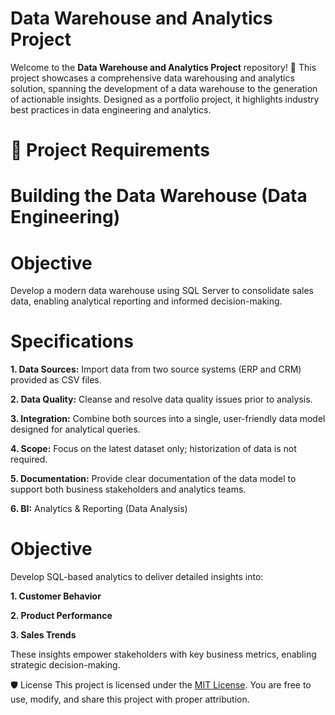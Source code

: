 # Data Warehouse and Analytics Project

Welcome to the **Data Warehouse and Analytics Project** repository! 🚀
This project showcases a comprehensive data warehousing and analytics solution, spanning the development of a data warehouse to the generation of actionable insights. Designed as a portfolio project, it highlights industry best practices in data engineering and analytics.

# 🚀 Project Requirements

# Building the Data Warehouse (Data Engineering)

# Objective

Develop a modern data warehouse using SQL Server to consolidate sales data, enabling analytical reporting and informed decision-making.

# Specifications

**1. Data Sources:** Import data from two source systems (ERP and CRM) provided as CSV files.

**2. Data Quality:** Cleanse and resolve data quality issues prior to analysis.

**3. Integration:** Combine both sources into a single, user-friendly data model designed for analytical queries.

**4. Scope:** Focus on the latest dataset only; historization of data is not required.

**5. Documentation:** Provide clear documentation of the data model to support both business stakeholders and analytics teams.

**6. BI:** Analytics & Reporting (Data Analysis)


# Objective

Develop SQL-based analytics to deliver detailed insights into:

**1. Customer Behavior**

**2. Product Performance**

**3. Sales Trends**


These insights empower stakeholders with key business metrics, enabling strategic decision-making.

🛡️ License
This project is licensed under the [MIT License](https://github.com/deepikakandi/sql-data-warehouse-project/blob/main/LICENSE). You are free to use, modify, and share this project with proper attribution.
